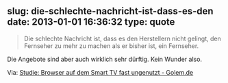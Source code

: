 slug: die-schlechte-nachricht-ist-dass-es-den
date: 2013-01-01 16:36:32
type: quote
---

> Die schlechte Nachricht ist, dass es den Herstellern nicht gelingt, den Fernseher zu mehr zu machen als er bisher ist, ein Fernseher.

Die Angebote sind aber auch wirklich sehr dürftig. Kein Wunder also.

 Via: [Studie: Browser auf dem Smart TV fast ungenutzt - Golem.de](http://www.golem.de/news/smart-tv-online-hd-fernseher-werden-fast-nur-fuer-filme-genutzt-1212-96569.html)
